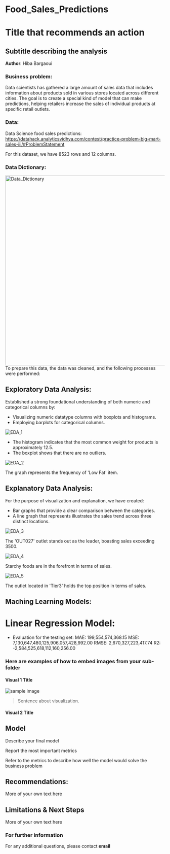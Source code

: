 # Food_Sales_Predictions
# Title that recommends an action
## Subtitle describing the analysis 

**Author**: Hiba Bargaoui 

### Business problem: 

Data scientists has gathered a large amount of sales data that includes information about products sold in various stores located across different cities. The goal is to create a special kind of model that can make predictions, helping retailers increase the sales of individual products at specific retail outlets. 

### Data: 
Data Science food sales predictions: https://datahack.analyticsvidhya.com/contest/practice-problem-big-mart-sales-iii/#ProblemStatement

For this dataset, we have 8523 rows and 12 columns. 

### Data Dictionary:
<img width="599" alt="Data_Dictionary" src="https://github.com/HibaBargaoui/Food_Sales_Predictions/assets/135720154/68ed84fe-cd37-4a0a-886a-410e1c63b229">
To prepare this data, the data was cleaned, and the following processes were performed:

## Exploratory Data Analysis:
Established a strong foundational understanding of both numeric and categorical columns by:
- Visualizing numeric datatype columns with boxplots and histograms.
- Employing barplots for categorical columns.
  
![EDA_1](https://github.com/HibaBargaoui/Food_Sales_Predictions/assets/135720154/f1ff044d-e963-4a61-af03-e456d8fadd7e)

- The histogram indicates that the most common weight for products is approximately 12.5.
- The boxplot shows that there are no outliers.
  
![EDA_2](https://github.com/HibaBargaoui/Food_Sales_Predictions/assets/135720154/e68212d9-b81b-4bff-9a0a-0d7cdafe4592)

The graph represents the frequency of 'Low Fat' item.

## Explanatory Data Analysis:
For the purpose of visualization and explanation, we have created:
- Bar graphs that provide a clear comparison between the categories.
- A line graph that represents illustrates the sales trend across three distinct locations.
  
![EDA_3](https://github.com/HibaBargaoui/Food_Sales_Predictions/assets/135720154/bbb8a0c3-09b1-479d-8690-53052e95164d)

The 'OUT027' outlet stands out as the leader, boasting sales exceeding 3500.

![EDA_4](https://github.com/HibaBargaoui/Food_Sales_Predictions/assets/135720154/d0dae4df-b789-4ae1-ab48-190d60b20a2d)

Starchy foods are in the forefront in terms of sales.

![EDA_5](https://github.com/HibaBargaoui/Food_Sales_Predictions/assets/135720154/d9c8591e-f6fb-4350-97ee-b3e1d545cccc)

The outlet located in 'Tier3' holds the top position in terms of sales.

## Maching Learning Models:
# Linear Regression Model: 
- Evaluation for the testing set:
  MAE: 199,554,574,368.15 
  MSE: 7,130,647,480,125,906,057,428,992.00 
  RMSE: 2,670,327,223,417.74 
  R2: -2,584,525,618,112,160,256.00

### Here are examples of how to embed images from your sub-folder


#### Visual 1 Title
![sample image](project1_sample_image.png)

> Sentence about visualization.

#### Visual 2 Title

## Model

Describe your final model

Report the most important metrics

Refer to the metrics to describe how well the model would solve the business problem

## Recommendations:

More of your own text here


## Limitations & Next Steps

More of your own text here


### For further information


For any additional questions, please contact **email**
